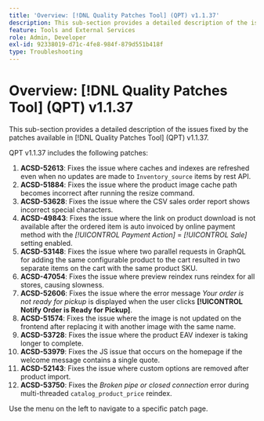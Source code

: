 ```yaml
---
title: 'Overview: [!DNL Quality Patches Tool] (QPT) v1.1.37'
description: This sub-section provides a detailed description of the issues fixed by the patches available in [!DNL Quality Patches Tool] (QPT) v1.1.37.
feature: Tools and External Services
role: Admin, Developer
exl-id: 92338019-d71c-4fe8-984f-879d551b418f
type: Troubleshooting
---
```

# Overview: [!DNL Quality Patches Tool] (QPT) v1.1.37

This sub-section provides a detailed description of the issues fixed by the patches available in [!DNL Quality Patches Tool] (QPT) v1.1.37.

QPT v1.1.37 includes the following patches:

1. **ACSD-52613**: Fixes the issue where caches and indexes are refreshed even when no updates are made to `Inventory_source` items by rest API.
1. **ACSD-51884**: Fixes the issue where the product image cache path becomes incorrect after running the resize command.
1. **ACSD-53628**: Fixes the issue where the CSV sales order report shows incorrect special characters.
1. **ACSD-49843**: Fixes the issue where the link on product download is not available after the ordered item is auto invoiced by online payment method with the *[!UICONTROL Payment Action]* = *[!UICONTROL Sale]* setting enabled.
1. **ACSD-53148**: Fixes the issue where two parallel requests in GraphQL for adding the same configurable product to the cart resulted in two separate items on the cart with the same product SKU.
1. **ACSD-47054**: Fixes the issue where preview reindex runs reindex for all stores, causing slowness.
1. **ACSD-52606**: Fixes the issue where the error message *Your order is not ready for pickup* is displayed when the user clicks **[!UICONTROL Notify Order is Ready for Pickup]**.
1. **ACSD-51574**: Fixes the issue where the image is not updated on the frontend after replacing it with another image with the same name. 
1. **ACSD-53728**: Fixes the issue where the product EAV indexer is taking longer to complete.    
1. **ACSD-53979**: Fixes the JS issue that occurs on the homepage if the welcome message contains a single quote.
1. **ACSD-52143**: Fixes the issue where custom options are removed after product import.    
1. **ACSD-53750**: Fixes the *Broken pipe or closed connection* error during multi-threaded `catalog_product_price` reindex.

Use the menu on the left to navigate to a specific patch page.
